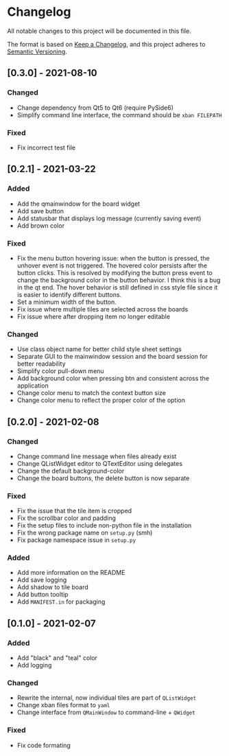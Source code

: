 # Changelog
All notable changes to this project will be documented in this file.

The format is based on [Keep a Changelog](https://keepachangelog.com/en/1.0.0/),
and this project adheres to [Semantic Versioning](https://semver.org/spec/v2.0.0.html).

## [0.3.0] - 2021-08-10
### Changed
- Change dependency from Qt5 to Qt6 (require PySide6)
- Simplify command line interface, the command should be `xban FILEPATH`

### Fixed
- Fix incorrect test file

## [0.2.1] - 2021-03-22
### Added
- Add the qmainwindow for the board widget
- Add save button
- Add statusbar that displays log message (currently saving event)
- Add brown color

### Fixed
- Fix the menu button hovering issue: when the button is pressed, the unhover event is not triggered.
  The hovered color persists after the button clicks. This is resolved by modifying the button press 
  event to change the background color in the button behavior. I think this is a bug in the qt end.
  The hover behavior is still defined in css style file since it is easier to identify different buttons.
- Set a minimum width of the button.
- Fix issue where multiple tiles are selected across the boards
- Fix issue where after dropping item no longer editable

### Changed
- Use class object name for better child style sheet settings
- Separate GUI to the mainwindow session and the board session for better readability
- Simplify color pull-down menu
- Add background color when pressing btn and consistent across the application
- Change color menu to match the context button size
- Change color menu to reflect the proper color of the option

## [0.2.0] - 2021-02-08
### Changed
- Change command line message when files already exist
- Change QListWidget editor to QTextEditor using delegates
- Change the default background-color
- Change the board buttons, the delete button is now separate

### Fixed
- Fix the issue that the tile item is cropped
- Fix the scrollbar color and padding
- Fix the setup files to include non-python file in the installation
- Fix the wrong package name on `setup.py` (smh)
- Fix package namespace issue in `setup.py`

### Added
- Add more information on the README
- Add save logging
- Add shadow to tile board
- Add button tooltip
- Add `MANIFEST.in` for packaging

## [0.1.0] - 2021-02-07
### Added
- Add "black" and "teal" color
- Add logging

### Changed
- Rewrite the internal, now individual tiles are part of `QListWidget`
- Change xban files format to `yaml`
- Change interface from `QMainWindow` to command-line + `QWidget`

### Fixed
- Fix code formating